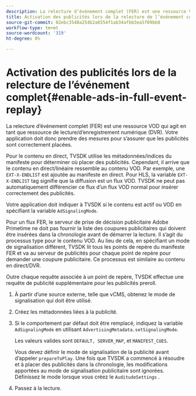 ```yaml
---
description: La relecture d’événement complet (FER) est une ressource VOD qui agit en tant que ressource de lecture/d’enregistrement numérique (DVR). Votre application doit donc prendre des mesures pour s’assurer que les publicités sont correctement placées.
title: Activation des publicités lors de la relecture de l’événement complet
source-git-commit: 02ebc3548a254b2a6554f1ab34afbb3ea5f09bb8
workflow-type: tm+mt
source-wordcount: '319'
ht-degree: 0%

---
```


# Activation des publicités lors de la relecture de l’événement complet{#enable-ads-in-full-event-replay}

La relecture d’événement complet (FER) est une ressource VOD qui agit en tant que ressource de lecture/d’enregistrement numérique (DVR). Votre application doit donc prendre des mesures pour s’assurer que les publicités sont correctement placées.

Pour le contenu en direct, TVSDK utilise les métadonnées/indices du manifeste pour déterminer où placer des publicités. Cependant, il arrive que le contenu en direct/linéaire ressemble au contenu VOD. Par exemple, une `EXT-X-ENDLIST` est ajoutée au manifeste en direct. Pour HLS, la variable `EXT-X-ENDLIST` tag signifie que la diffusion est un flux VOD. TVSDK ne peut pas automatiquement différencier ce flux d’un flux VOD normal pour insérer correctement des publicités.

Votre application doit indiquer à TVSDK si le contenu est actif ou VOD en spécifiant la variable `AdSignalingMode`.

Pour un flux FER, le serveur de prise de décision publicitaire Adobe Primetime ne doit pas fournir la liste des coupures publicitaires qui doivent être insérées dans la chronologie avant de démarrer la lecture. Il s’agit du processus type pour le contenu VOD. Au lieu de cela, en spécifiant un mode de signalisation différent, TVSDK lit tous les points de repère du manifeste FER et va au serveur de publicités pour chaque point de repère pour demander une coupure publicitaire. Ce processus est similaire au contenu en direct/DVR.

Outre chaque requête associée à un point de repère, TVSDK effectue une requête de publicité supplémentaire pour les publicités preroll.

1. À partir d’une source externe, telle que vCMS, obtenez le mode de signalisation qui doit être utilisé.
1. Créez les métadonnées liées à la publicité.
1. Si le comportement par défaut doit être remplacé, indiquez la variable `AdSignalingMode` en utilisant `AdvertisingMetadata.setSignalingMode`.

   Les valeurs valides sont `DEFAULT, SERVER_MAP`, et `MANIFEST_CUES`.

   Vous devez définir le mode de signalisation de la publicité avant d’appeler `prepareToPlay`. Une fois que TVSDK a commencé à résoudre et à placer des publicités dans la chronologie, les modifications apportées au mode de signalisation publicitaire sont ignorées. Définissez le mode lorsque vous créez le `AuditudeSettings` .

1. Passez à la lecture.

<!--<a id="example_3567B4A0D53E4DA99C10C13244454026"></a>-->
